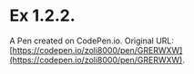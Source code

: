 # Ex 1.2.2.

A Pen created on CodePen.io. Original URL: [https://codepen.io/zoli8000/pen/GRERWXW](https://codepen.io/zoli8000/pen/GRERWXW).


